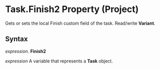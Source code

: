 
# Task.Finish2 Property (Project)

Gets or sets the local Finish custom field of the task. Read/write  **Variant**.


## Syntax

 _expression_. **Finish2**

 _expression_ A variable that represents a **Task** object.

